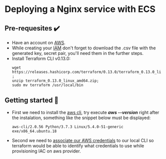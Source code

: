 # Deploying a Nginx service with ECS

## Pre-requesites ✔️
- Have an account on [AWS](https://aws.amazon.com/pt/premiumsupport/knowledge-center/create-and-activate-aws-account/ "Creating an aws account").
- While creating your [IAM](https://docs.aws.amazon.com/pt_br/IAM/latest/UserGuide/id_users_create.html "How to create IAM user account") don't forget to download the .csv file with the generated key, secret pair, you'll need them in the further steps.
- Install Terraform CLI v0.13.0:
    ```
    wget https://releases.hashicorp.com/terraform/0.13.0/terraform_0.13.0_linux_amd64.zip ;
    unzip terraform_0.13.0_linux_amd64.zip;
    sudo mv terraform /usr/local/bin
    ```


## Getting started 🚀
- First we need to install the [aws cli](https://docs.aws.amazon.com/pt_br/cli/latest/userguide/install-cliv2.html "Installing aws cli"), try execute ***aws --version*** right after the instalation, something like the snippet below must be displayed:

    ``aws-cli/2.0.56 Python/3.7.3 Linux/5.4.0-51-generic exe/x86_64.ubuntu.18``
- Second we need to [associate our AWS credentials](https://docs.aws.amazon.com/cli/latest/userguide/cli-configure-quickstart.html "Configure aws credentials") to our local CLI so terraform would be able to identify what credentials to use while provisioning IAC on aws provider.